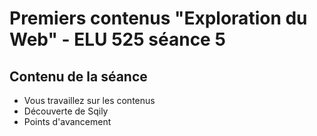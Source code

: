 # Premiers contenus "Exploration du Web" - ELU 525 séance 5

## Contenu de la séance
* Vous travaillez sur les contenus
* Découverte de Sqily
* Points d'avancement 
